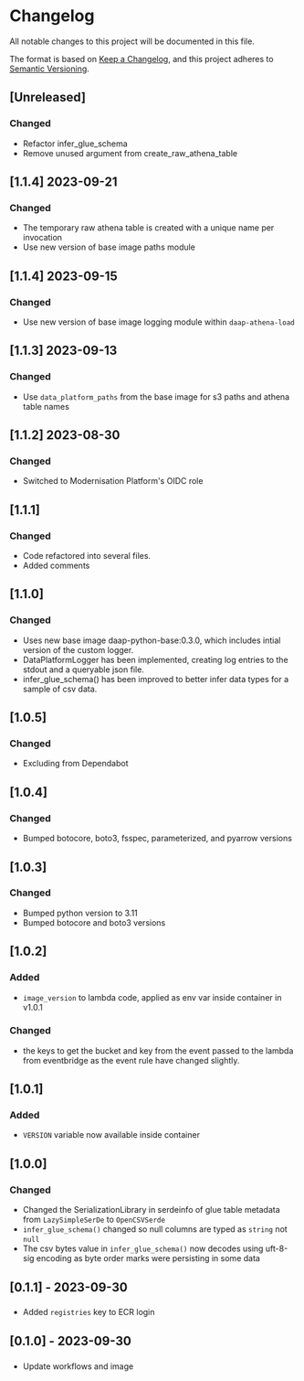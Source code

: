<!-- markdownlint-disable MD003 -->

# Changelog

All notable changes to this project will be documented in this file.

The format is based on [Keep a Changelog](https://keepachangelog.com/en/1.0.0/),
and this project adheres to [Semantic Versioning](https://semver.org/spec/v2.0.0.html).

## [Unreleased]

### Changed

- Refactor infer_glue_schema
- Remove unused argument from create_raw_athena_table

## [1.1.4] 2023-09-21

### Changed

- The temporary raw athena table is created with a unique name per invocation
- Use new version of base image paths module

## [1.1.4] 2023-09-15

### Changed

- Use new version of base image logging module within `daap-athena-load`

## [1.1.3] 2023-09-13

### Changed

- Use `data_platform_paths` from the base image for s3 paths and athena table names

## [1.1.2] 2023-08-30

### Changed

- Switched to Modernisation Platform's OIDC role

## [1.1.1]

### Changed

- Code refactored into several files.
- Added comments

## [1.1.0]

### Changed

- Uses new base image daap-python-base:0.3.0, which includes intial version of the
  custom logger.
- DataPlatformLogger has been implemented, creating log entries to the stdout and
  a queryable json file.
- infer_glue_schema() has been improved to better infer data types for a sample of
  csv data.

## [1.0.5]

### Changed

- Excluding from Dependabot

## [1.0.4]

### Changed

- Bumped botocore, boto3, fsspec, parameterized, and pyarrow versions

## [1.0.3]

### Changed

- Bumped python version to 3.11
- Bumped botocore and boto3 versions

## [1.0.2]

### Added

- `image_version` to lambda code, applied as env var inside container in v1.0.1

### Changed

- the keys to get the bucket and key from the event passed to the lambda from eventbridge
  as the event rule have changed slightly.

## [1.0.1]

### Added

- `VERSION` variable now available inside container

## [1.0.0]

### Changed

- Changed the SerializationLibrary in serdeinfo of glue table metadata from
  `LazySimpleSerDe` to `OpenCSVSerde`
- `infer_glue_schema()` changed so null columns are typed as `string` not `null`
- The csv bytes value in `infer_glue_schema()` now decodes using uft-8-sig encoding
  as byte order marks were persisting in some data

## [0.1.1] - 2023-09-30

###

- Added `registries` key to ECR login

## [0.1.0] - 2023-09-30

###

- Update workflows and image

